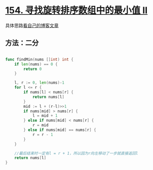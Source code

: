 # [154. 寻找旋转排序数组中的最小值 II](https://leetcode-cn.com/problems/find-minimum-in-rotated-sorted-array-ii/)





具体思路[看自己的博客文章]()

## 方法：二分



```go

func findMin(nums []int) int {
	if len(nums) == 0 {
		return 0
	}

	l, r := 0, len(nums)-1
	for l <= r {
		if nums[l] < nums[r] {
			return nums[l]
		}
		mid := l + (r-l)>>1
		if nums[mid] > nums[r] {
			l = mid + 1
		} else if nums[mid] < nums[r] {
			r = mid
		} else if nums[mid] == nums[r] {
			r = r - 1
		}
	}

	//最后结束时一定有l = r + 1，所以因为r向左移动了一步就直接返回l
	return nums[l]
}
```

